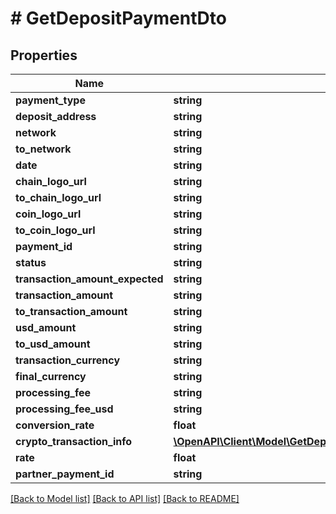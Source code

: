 # # GetDepositPaymentDto

## Properties

Name | Type | Description | Notes
------------ | ------------- | ------------- | -------------
**payment_type** | **string** |  |
**deposit_address** | **string** |  |
**network** | **string** |  |
**to_network** | **string** |  | [optional]
**date** | **string** |  |
**chain_logo_url** | **string** |  |
**to_chain_logo_url** | **string** |  | [optional]
**coin_logo_url** | **string** |  |
**to_coin_logo_url** | **string** |  | [optional]
**payment_id** | **string** |  |
**status** | **string** |  |
**transaction_amount_expected** | **string** |  |
**transaction_amount** | **string** |  |
**to_transaction_amount** | **string** |  | [optional]
**usd_amount** | **string** |  |
**to_usd_amount** | **string** |  | [optional]
**transaction_currency** | **string** |  |
**final_currency** | **string** |  |
**processing_fee** | **string** |  |
**processing_fee_usd** | **string** |  |
**conversion_rate** | **float** |  |
**crypto_transaction_info** | [**\OpenAPI\Client\Model\GetDepositPaymentDtoCryptoTransactionInfoInner[]**](GetDepositPaymentDtoCryptoTransactionInfoInner.md) |  |
**rate** | **float** |  |
**partner_payment_id** | **string** |  | [optional]

[[Back to Model list]](../../README.md#models) [[Back to API list]](../../README.md#endpoints) [[Back to README]](../../README.md)
